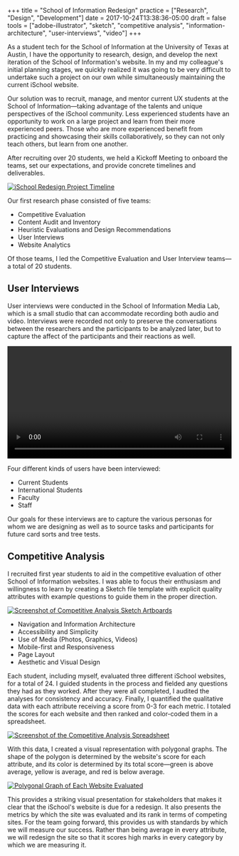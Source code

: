 +++
title = "School of Information Redesign"
practice = ["Research", "Design", "Development"]
date = 2017-10-24T13:38:36-05:00
draft = false
tools = ["adobe-illustrator", "sketch", "competitive analysis", "information-architecture", "user-interviews", "video"] 
+++

As a student tech for the School of Information at the University of Texas at Austin, I have the opportunity to research, design, and develop the next iteration of the School of Information's website. In my and my colleague's initial planning stages, we quickly realized it was going to be very difficult to undertake such a project on our own while simultaneously maintaining the current iSchool website.

Our solution was to recruit, manage, and mentor current UX students at the School of Information—taking advantage of the talents and unique perspectives of the iSchool community. Less experienced students have an opportunity to work on a large project and learn from their more experienced peers. Those who are more experienced benefit from practicing and showcasing their skills collaboratively, so they can not only teach others, but learn from one another.

After recruiting over 20 students, we held a Kickoff Meeting to onboard the teams, set our expectations, and provide concrete timelines and deliverables.

[![iSchool Redesign Project Timeline](/img/ischool-timeline.png "iSchool Redesign Project Timeline")](/img/ischool-timeline.png "iSchool Redesign Project Timeline")


Our first research phase consisted of five teams:

* Competitive Evaluation
* Content Audit and Inventory
* Heuristic Evaluations and Design Recommendations
* User Interviews
* Website Analytics

Of those teams, I led the Competitive Evaluation and User Interview teams—a total of 20 students.

## User Interviews

User interviews were conducted in the School of Information Media Lab, which is a small studio that can accommodate recording both audio and video. Interviews were recorded not only to preserve the conversations between the researchers and the participants to be analyzed later, but to capture the affect of the participants and their reactions as well.

<video width="100%" autoplay>
 <source src="/img/ischool-interview-excerpt.webm" type="video/mp4">
Your browser does not support the video tag.
</video> 
<br>

Four different kinds of users have been interviewed:

* Current Students
* International Students
* Faculty
* Staff

Our goals for these interviews are to capture the various personas for whom we are designing as well as to source tasks and participants for future card sorts and tree tests.

## Competitive Analysis

I recruited first year students to aid in the competitive evaluation of other School of Information websites. I was able to focus their enthusiasm and willingness to learn by creating a Sketch file template with explicit quality attributes with example questions to guide them in the proper direction.

[![Screenshot of Competitive Analysis Sketch Artboards](/img/ischool-sketch-comp-analysis.png "Screenshot of Competitive Analysis Sketch Artboards")](/img/ischool-sketch-comp-analysis.png "Screenshot of Competitive Analysis Sketch Artboards")


* Navigation and Information Architecture
* Accessibility and Simplicity
* Use of Media (Photos, Graphics, Videos)
* Mobile-first and Responsiveness
* Page Layout
* Aesthetic and Visual Design


Each student, including myself, evaluated three different iSchool websites, for a total of 24. I guided students in the process and fielded any questions they had as they worked. After they were all completed, I audited the analyses for consistency and accuracy. Finally, I quantified the qualitative data with each attribute receiving a score from 0-3 for each metric. I totaled the scores for each website and then ranked and color-coded them in a spreadsheet.

[![Screenshot of the Competitive Analysis Spreadsheet](/img/ischool-spreadsheet-comp-analysis.png "Screenshot of the Competitive Analysis Spreadsheet")](/img/ischool-spreadsheet-comp-analysis.png "Screenshot of the Competitive Analysis Spreadsheet")

With this data, I created a visual representation with polygonal graphs. The shape of the polygon is determined by the website's score for each attribute, and its color is determined by its total score—green is above average, yellow is average, and red is below average.

[![Polygonal Graph of Each Website Evaluated](/img/ischool-polygon-comp-analysis.png "Polygonal Graph of Each Website Evaluated")](/img/ischool-polygon-comp-analysis.png)

This provides a striking visual presentation for stakeholders that makes it clear that the iSchool's website is due for a redesign. It also presents the metrics by which the site was evaluated and its rank in terms of competing sites. For the team going forward, this provides us with standards by which we will measure our success. Rather than being average in every attribute, we will redesign the site so that it scores high marks in every category by which we are measuring it.

